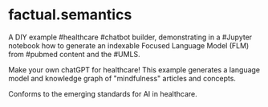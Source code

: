 # factual.semantics

A DIY example #healthcare #chatbot builder, demonstrating in a #Jupyter notebook how to generate an indexable Focused Language Model (FLM) from #pubmed content and the #UMLS.   

Make your own chatGPT for healthcare! This example generates a language model and knowledge graph of "mindfulness" articles and concepts.   

Conforms to the emerging standards for AI in healthcare.
